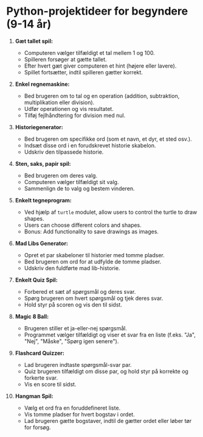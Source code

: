 
# Python-projektideer for begyndere (9-14 år)

1. **Gæt tallet spil:**
    - Computeren vælger tilfældigt et tal mellem 1 og 100.
    - Spilleren forsøger at gætte tallet.
    - Efter hvert gæt giver computeren et hint (højere eller lavere).
    - Spillet fortsætter, indtil spilleren gætter korrekt.

2. **Enkel regnemaskine:**
    - Bed brugeren om to tal og en operation (addition, subtraktion, multiplikation eller division).
    - Udfør operationen og vis resultatet.
    - Tilføj fejlhåndtering for division med nul.

3. **Historiegenerator:**
    - Bed brugeren om specifikke ord (som et navn, et dyr, et sted osv.).
    - Indsæt disse ord i en forudskrevet historie skabelon.
    - Udskriv den tilpassede historie.

4. **Sten, saks, papir spil:**
    - Bed brugeren om deres valg.
    - Computeren vælger tilfældigt sit valg.
    - Sammenlign de to valg og bestem vinderen.

5. **Enkelt tegneprogram:**
    - Ved hjælp af `turtle` modulet, allow users to control the turtle to draw shapes.
    - Users can choose different colors and shapes.
    - Bonus: Add functionality to save drawings as images.

6. **Mad Libs Generator:**
    - Opret et par skabeloner til historier med tomme pladser.
    - Bed brugeren om ord for at udfylde de tomme pladser.
    - Udskriv den fuldførte mad lib-historie.

7. **Enkelt Quiz Spil:**
    - Forbered et sæt af spørgsmål og deres svar.
    - Spørg brugeren om hvert spørgsmål og tjek deres svar.
    - Hold styr på scoren og vis den til sidst.

8. **Magic 8 Ball:**
    - Brugeren stiller et ja-eller-nej spørgsmål.
    - Programmet vælger tilfældigt og viser et svar fra en liste (f.eks. "Ja", "Nej", "Måske", "Spørg igen senere").

9. **Flashcard Quizzer:**
    - Lad brugeren indtaste spørgsmål-svar par.
    - Quiz brugeren tilfældigt om disse par, og hold styr på korrekte og forkerte svar.
    - Vis en score til sidst.

10. **Hangman Spil:**
    - Vælg et ord fra en foruddefineret liste.
    - Vis tomme pladser for hvert bogstav i ordet.
    - Lad brugeren gætte bogstaver, indtil de gætter ordet eller løber tør for forsøg.
